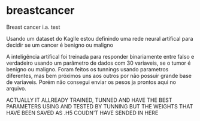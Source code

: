 # breastcancer
Breast cancer i.a. test

Usando um dataset do Kaglle estou definindo uma rede neural artifical para decidir se um cancer
é benigno ou maligno

A inteligência artifical foi treinada para responder binariamente entre falso e verdadeiro usando
um parâmetro de dados com 30 variaveis, se o tumor é benigno ou maligno.
Foram feitos os tunnings usando parametros diferentes, mas bem próximos uns aos outros por não possuir
grande base de variaveis. Porém não consegui enviar os pesos ja prontos aqui no arquivo.

ACTUALLY IT ALLREADY TRAINED, TUNNED AND HAVE THE BEST PARAMETERS USING AND TESTED BY TUNNING 
BUT THE WEIGHTS THAT HAVE BEEN SAVED AS .H5 COUDN'T HAVE SENDED IN HERE
